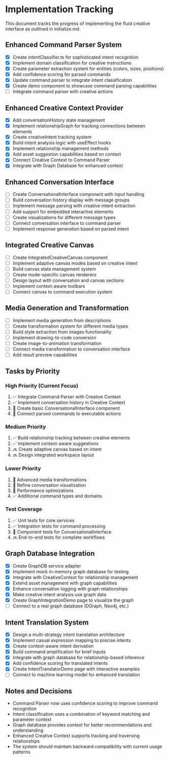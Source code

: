 # Implementation Tracking

This document tracks the progress of implementing the fluid creative interface as outlined in initialize.md.

## Enhanced Command Parser System

- [x] Create intentClassifier.ts for sophisticated intent recognition
- [x] Implement domain classification for creative instructions
- [x] Create parameter extraction system for entities (colors, sizes, positions)
- [x] Add confidence scoring for parsed commands
- [x] Update command parser to integrate intent classification
- [x] Create demo component to showcase command parsing capabilities
- [ ] Integrate command parser with creative actions

## Enhanced Creative Context Provider

- [x] Add conversationHistory state management
- [x] Implement relationshipGraph for tracking connections between elements
- [x] Create creativeIntent tracking system
- [x] Build intent analysis logic with useEffect hooks
- [x] Implement relationship management methods
- [x] Add asset suggestion capabilities based on context
- [x] Connect Creative Context to Command Parser
- [x] Integrate with Graph Database for enhanced context

## Enhanced Conversation Interface

- [ ] Create ConversationalInterface component with input handling
- [ ] Build conversation history display with message groups
- [ ] Implement message parsing with creative intent extraction
- [ ] Add support for embedded interactive elements
- [ ] Create visualizations for different message types
- [ ] Connect conversation interface to command parser
- [ ] Implement response generation based on parsed intent

## Integrated Creative Canvas

- [ ] Create IntegratedCreativeCanvas component
- [ ] Implement adaptive canvas modes based on creative intent
- [ ] Build canvas state management system
- [ ] Create mode-specific canvas renderers
- [ ] Design layout with conversation and canvas sections
- [ ] Implement context-aware toolbars
- [ ] Connect canvas to command execution system

## Media Generation and Transformation

- [ ] Implement media generation from descriptions
- [ ] Create transformation system for different media types
- [ ] Build style extraction from images functionality
- [ ] Implement drawing-to-code conversion
- [ ] Create image-to-animation transformation
- [ ] Connect media transformation to conversation interface
- [ ] Add result preview capabilities

## Tasks by Priority

### High Priority (Current Focus)
1. ✅ Integrate Command Parser with Creative Context
2. ✅ Implement conversation history in Creative Context
3. 🏁 Create basic ConversationalInterface component
4. 🏁 Connect parsed commands to executable actions

### Medium Priority
1. ✅ Build relationship tracking between creative elements
2. ✅ Implement context-aware suggestions
3. 🔜 Create adaptive canvas based on intent
4. 🔜 Design integrated workspace layout

### Lower Priority
1. 📅 Advanced media transformations
2. 📅 Refine conversation visualization
3. 📅 Performance optimizations
4. ✅ Additional command types and domains

### Test Coverage
1. ✅ Unit tests for core services
2. ✅ Integration tests for command processing
3. 🏁 Component tests for ConversationalInterface
4. 🔜 End-to-end tests for complete workflows

## Graph Database Integration

- [x] Create GraphDB service adapter
- [x] Implement mock in-memory graph database for testing
- [x] Integrate with CreativeContext for relationship management
- [x] Extend asset management with graph capabilities
- [x] Enhance conversation logging with graph relationships
- [x] Make creative intent analysis use graph data
- [x] Create GraphIntegrationDemo page to visualize the graph
- [ ] Connect to a real graph database (DGraph, Neo4j, etc.)

## Intent Translation System

- [x] Design a multi-strategy intent translation architecture
- [x] Implement casual expression mapping to precise intents
- [x] Create context-aware intent derivation
- [x] Build command amplification for brief inputs
- [x] Integrate with graph database for relationship-based inference
- [x] Add confidence scoring for translated intents
- [x] Create IntentTranslatorDemo page with interactive examples
- [ ] Connect to machine learning model for enhanced translation

## Notes and Decisions

- Command Parser now uses confidence scoring to improve command recognition
- Intent classification uses a combination of keyword matching and parameter context
- Graph database provides context for better recommendations and understanding
- Enhanced Creative Context supports tracking and traversing relationships
- The system should maintain backward compatibility with current usage patterns